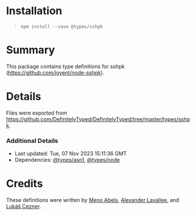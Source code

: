# Installation
> `npm install --save @types/sshpk`

# Summary
This package contains type definitions for sshpk (https://github.com/joyent/node-sshpk).

# Details
Files were exported from https://github.com/DefinitelyTyped/DefinitelyTyped/tree/master/types/sshpk.

### Additional Details
 * Last updated: Tue, 07 Nov 2023 15:11:36 GMT
 * Dependencies: [@types/asn1](https://npmjs.com/package/@types/asn1), [@types/node](https://npmjs.com/package/@types/node)

# Credits
These definitions were written by [Meno Abels](https://github.com/mabels), [Alexander Lavallee](https://github.com/lavalleeale), and [Lukáš Cezner](https://github.com/coalzombik).
